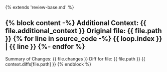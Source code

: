 {% extends 'review-base.md' %}

{% block content -%}
Additional Context: {{ file.additional_context }}
Original file: {{ file.path }}
{% for line in source_code -%}
{{ loop.index }} | {{ line }}
{%- endfor %}
----------

Summary of Changes: {{ file.changes }}
Diff for file: {{ file.path }}
{{ context.diffs[file.path] }}
{% endblock %}